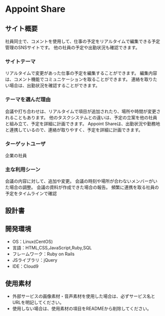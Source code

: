 # Appoint Share

## サイト概要
社員同士で、コメントを使用して、仕事の予定をリアルタイムで編集できる予定管理のSNSサイトです。
他の社員の予定や出勤状況も確認できます。

### サイトテーマ
リアルタイムで変更があった仕事の予定を編集することができます。
編集内容は、コメント機能でコミュニケーションを取ることができます。
連絡を取りたい場合は、出勤状況を確認することができます。

### テーマを選んだ理由
会議や打ち合わせは、リアルタイムで項目が追加されたり、場所や時間が変更されることもあります。
他のタスクシステムとの違いは、予定の立案を他の社員と組み立て、予定を詳細に計画できます。
Appoint Shareは、出勤状況や勤務地と連携しているので、連絡が取りやすく、予定を詳細に計画できます。

### ターゲットユーザ
企業の社員

### 主な利用シーン
会議の内容に対して、追加や変更。
会議の時刻や場所が合わないメンバーがいた場合の調整。
会議の資料が作成できた場合の報告。
頻繁に連携を取る社員の予定をタイムラインで確認

## 設計書


## 開発環境
- OS：Linux(CentOS)
- 言語：HTML,CSS,JavaScript,Ruby,SQL
- フレームワーク：Ruby on Rails
- JSライブラリ：jQuery
- IDE：Cloud9

## 使用素材
- 外部サービスの画像素材・音声素材を使用した場合は、必ずサービス名とURLを明記してください。
- 使用しない場合は、使用素材の項目をREADMEから削除してください。